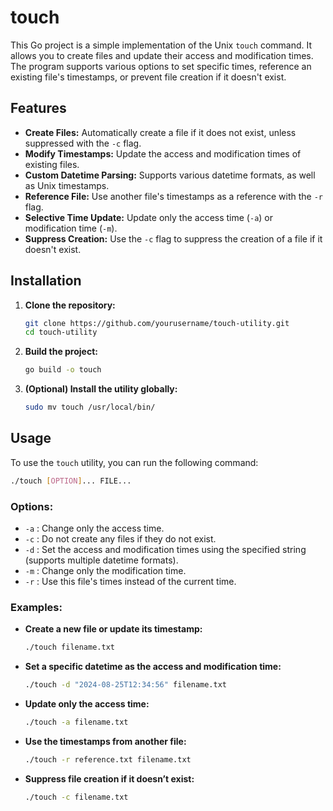 # touch

This Go project is a simple implementation of the Unix `touch` command. It allows you to create files and update their access and modification times. The program supports various options to set specific times, reference an existing file's timestamps, or prevent file creation if it doesn't exist.

## Features
- **Create Files:** Automatically create a file if it does not exist, unless suppressed with the `-c` flag.
- **Modify Timestamps:** Update the access and modification times of existing files.
- **Custom Datetime Parsing:** Supports various datetime formats, as well as Unix timestamps.
- **Reference File:** Use another file's timestamps as a reference with the `-r` flag.
- **Selective Time Update:** Update only the access time (`-a`) or modification time (`-m`).
- **Suppress Creation:** Use the `-c` flag to suppress the creation of a file if it doesn't exist.

## Installation
1. **Clone the repository:**
   ```sh
   git clone https://github.com/yourusername/touch-utility.git
   cd touch-utility
   ```

2. **Build the project:**
   ```sh
   go build -o touch
   ```

3. **(Optional) Install the utility globally:**
   ```sh
   sudo mv touch /usr/local/bin/
   ```

## Usage
To use the `touch` utility, you can run the following command:

```sh
./touch [OPTION]... FILE...
```

### Options:
- `-a` : Change only the access time.
- `-c` : Do not create any files if they do not exist.
- `-d` : Set the access and modification times using the specified string (supports multiple datetime formats).
- `-m` : Change only the modification time.
- `-r` : Use this file's times instead of the current time.

### Examples:
- **Create a new file or update its timestamp:**
  ```sh
  ./touch filename.txt
  ```

- **Set a specific datetime as the access and modification time:**
  ```sh
  ./touch -d "2024-08-25T12:34:56" filename.txt
  ```

- **Update only the access time:**
  ```sh
  ./touch -a filename.txt
  ```

- **Use the timestamps from another file:**
  ```sh
  ./touch -r reference.txt filename.txt
  ```

- **Suppress file creation if it doesn’t exist:**
  ```sh
  ./touch -c filename.txt
  ```
